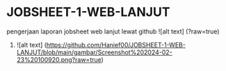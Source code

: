 # JOBSHEET-1-WEB-LANJUT
pengerjaan laporan jobsheet web lanjut lewat github
![alt text] (?raw=true)
1. ![alt text] (https://github.com/Hanief00/JOBSHEET-1-WEB-LANJUT/blob/main/gambar/Screenshot%202024-02-23%20100920.png?raw=true)